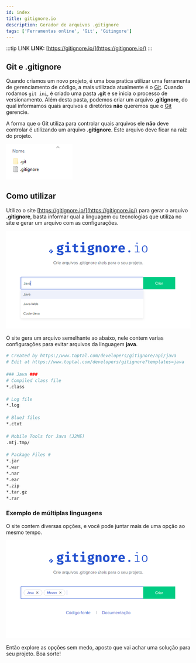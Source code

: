 ```yaml
---
id: index
title: gitignore.io
description: Gerador de arquivos .gitignore
tags: ['Ferramentas online', 'Git', 'Gitingore']
---
```


:::tip LINK
**LINK:** [https://gitignore.io/](https://gitignore.io/)
:::

## Git e .gitignore

Quando criamos um novo projeto, é uma boa pratica utilizar uma ferramenta de gerenciamento de código, a mais utilizada atualmente é o [Git](https://git-scm.com/). Quando rodamos `git ini`, é criado uma pasta **.git** e se inicia o processo de versionamento. Além desta pasta, podemos criar um arquivo **.gitignore**, do qual informamos quais arquivos e diretórios **não** queremos que o [Git](https://git-scm.com/) gerencie.

A forma que o Git utiliza para controlar quais arquivos ele **não** deve controlar é utilizando um arquivo **.gitignore**. Este arquivo deve ficar na raiz do projeto.

<div style={{textAlign: 'center'}}>

![Local onde o arquivo '.gitignore' deve ficar](./imagem_1.png)  

</div>

## Como utilizar


Utilizo o site [https://gitignore.io/](https://gitignore.io/) para gerar o arquivo **.gitignore**, basta informar qual a linguagem ou tecnologias que utiliza no site e gerar um arquivo com as configurações.

<div style={{textAlign: 'center'}}>

![img](imagem_2.png)

</div>

O site gera um arquivo semelhante ao abaixo, nele contem varias configurações para evitar arquivos da linguagem **java**.

```bash title=".gitignore" showLineNumbers={true}
# Created by https://www.toptal.com/developers/gitignore/api/java
# Edit at https://www.toptal.com/developers/gitignore?templates=java

### Java ###
# Compiled class file
*.class

# Log file
*.log

# BlueJ files
*.ctxt

# Mobile Tools for Java (J2ME)
.mtj.tmp/

# Package Files #
*.jar
*.war
*.nar
*.ear
*.zip
*.tar.gz
*.rar
```

### Exemplo de múltiplas linguagens

O site contem diversas opções, e você pode juntar mais de uma opção ao mesmo tempo.

<div style={{textAlign: 'center'}}>

![img](imagem_3.png)

</div>

Então explore as opções sem medo, aposto que vai achar uma solução para seu projeto. Boa sorte!